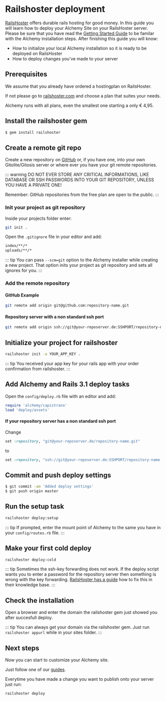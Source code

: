# Railshoster deployment

[RailsHoster](http://www.railshoster.com) offers durable rails hosting for good money. In this guide you will learn how to deploy your Alchemy Site on your RailsHoster server. Please be sure that you have read the [Getting Started Guide](/getting_started.html) to be familar with the Alchemy installation steps. After finishing this guide you will know:

* How to initialize your local Alchemy installation so it is ready to be deployed on RailsHoster
* How to deploy changes you've made to your server

## Prerequisites

We assume that you already have ordered a hostingplan on RailsHoster.

If not please go to [railshoster.com](http://www.railshoster.com/web_hosting) and choose a plan that suites your needs.

Alchemy runs with all plans, even the smallest one starting a only € 4,95.

## Install the railshoster gem

~~~ bash
$ gem install railshoster
~~~

## Create a remote git repo

Create a new repository on [GitHub](https://github.com) or, if you have one, into your own Gitolite/Gitosis server or where ever you have your git remote repositories.

::: warning
DO NOT EVER STORE ANY CRITICAL INFORMATIONS, LIKE DATABASE OR SSH PASSWORDS INTO YOUR GIT REPOSITORY, UNLESS YOU HAVE A PRIVATE ONE!

Remember: GitHub repositories from the free plan are open to the public.
:::

### Init your project as git repository

Inside your projects folder enter:

~~~ bash
git init .
~~~

Open the `.gitignore` file in your editor and add:

~~~ bash
index/**/*
uploads/**/*
~~~

::: tip
You can pass `--scm=git` option to the Alchemy installer while creating a new project. That option inits your project as git repository and sets all ignores for you.
:::

### Add the remote repository

#### GitHub Example

~~~ bash
git remote add origin git@github.com:repository-name.git
~~~

#### Repository server with a non standard ssh port

~~~ bash
git remote add origin ssh://git@your-reposerver.de:SSHPORT/repository-name.git
~~~

## Initialize your project for railshoster

~~~ bash
railshoster init -a YOUR_APP_KEY .
~~~

::: tip
You received your app key for your rails app with your order confirmation from railshoster.
:::

## Add Alchemy and Rails 3.1 deploy tasks

Open the `config/deploy.rb` file with an editor and add:

~~~ ruby
require 'alchemy/capistrano'
load 'deploy/assets'
~~~

#### If your repository server has a non standard ssh port

Change

~~~ ruby
set :repository, "git@your-reposerver.de/repository-name.git"
~~~

to

~~~ ruby
set :repository, "ssh://git@your-reposerver.de:SSHPORT/repository-name.git"
~~~

## Commit and push deploy settings

~~~ bash
$ git commit -am 'Added deploy settings'
$ git push origin master
~~~

## Run the setup task

~~~ bash
railshoster deploy:setup
~~~

::: tip
If prompted, enter the mount point of Alchemy to the same you have in your `config/routes.rb` file.
:::

## Make your first cold deploy

~~~ bash
railshoster deploy:cold
~~~

::: tip
Sometimes the ssh-key forwarding does not work. If the deploy script wants you to enter a password for the repository server then something is wrong with the key forwarding. [RailsHoster has a guide](http://help.railshoster.com/kb/getting-started/showcase-deploy-an-alchemy-cms-site-using-the-railshoster-gem) how to fix this in their knowledge base.
:::

## Check the installation

Open a browser and enter the domain the railshoster gem just showed you after succesfull deploy.

::: tip
You can always get your domain via the railshoster gem. Just run `railshoster appurl` while in your sites folder.
:::

## Next steps

Now you can start to customize your Alchemy site.

Just follow one of our [guides](/getting_started.html).

Everytime you have made a change you want to publish onto your server just run:

~~~ bash
railshoster deploy
~~~
